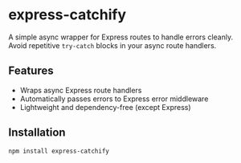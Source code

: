# express-catchify

A simple async wrapper for Express routes to handle errors cleanly.  
Avoid repetitive `try-catch` blocks in your async route handlers.

## Features

- Wraps async Express route handlers
- Automatically passes errors to Express error middleware
- Lightweight and dependency-free (except Express)

## Installation

```bash
npm install express-catchify
```